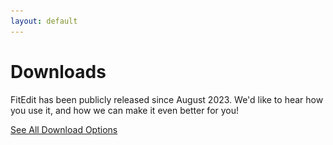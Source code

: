```yaml
---
layout: default
---
```


<script src="/assets/js/detectOS.js"></script>
<script>
  window.onload = e => detectOS();
</script>

<main>

<h1>Downloads</h1>

<p><span class="brand">Fit<span class="brand-suffix">Edit</span></span> has been publicly released since August 2023. We'd like to hear how you use it, and how we can make it even better for you!</p>

<a href="https://releases.fitedit.io/win-x64/FitEditSetup.exe" class="cta-button" id="win-download-link" style="display: none;">
      <img src="assets/images/windows.svg" alt="Windows Icon">
      <span>Download for Windows</span>
    </a>

<p id="mac-help-text" style="display: none; text-align: center; padding: 15px;">Not sure which Mac you have? Choose Intel - It works on both!</p>

<a href="https://releases.fitedit.io/osx-arm64/FitEdit.pkg" class="cta-button" id="mac-arm-download-link" title="For Apple M1, M2 CPUs or newer" style="display: none;">
      <img src="assets/images/macos.svg" alt="macOS Icon">
      <span>Download for macOS (Apple Silicon)</span>
    </a>

<a href="https://releases.fitedit.io/osx-x64/FitEdit.pkg" class="cta-button" id="mac-x64-download-link" style="display: none;" title="For Intel Core CPUs">
      <img src="assets/images/macos.svg" alt="macOS Icon">
      <span>Download for macOS (Intel)</span>
    </a>

<a href="/releases.html" class="cta-button">See All Download Options</a>

</main>
